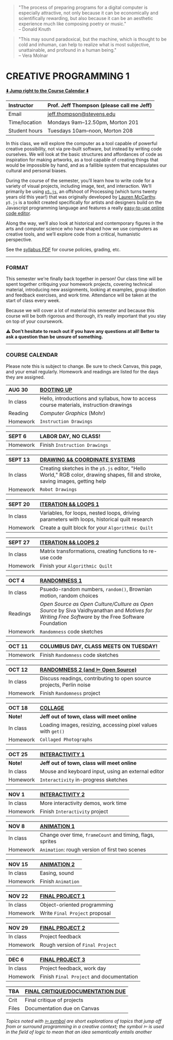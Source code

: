 > "The process of preparing programs for a digital computer is especially attractive, not only because it can be economically and scientifically rewarding, but also because it can be an aesthetic experience much like composing poetry or music."  
> – Donald Knuth

> "This may sound paradoxical, but the machine, which is thought to be cold and inhuman, can help to realize what is most subjective, unattainable, and profound in a human being."  
> – Vera Molnar


# CREATIVE PROGRAMMING 1

**[:arrow_down: Jump right to the Course Calendar :arrow_down:](https://github.com/jeffThompson/CreativeProgramming1#course-calendar)**  
 
| Instructor     | Prof. Jeff Thompson (please call me Jeff) |  
| :---           | :--- |  
| Email          | jeff.thompson@stevens.edu |  
| Time/location  | Mondays 9am–12.50pm, Morton 201 |  
| Student hours  | Tuesdays 10am–noon, Morton 208 |  

In this class, we will explore the computer as a tool capable of powerful creative possibility, not via pre-built software, but instead by writing code ourselves. We will look at the basic structures and affordances of code as inspiration for making artworks, as a tool capable of creating things that would be impossible by hand, and as a fallible system that encapsulates our cultural and personal biases.

During the course of the semester, you’ll learn how to write code for a variety of visual projects, including image, text, and interaction. We’ll primarily be using [`p5.js`](https://p5js.org), an offshoot of Processing (which turns twenty years old this year!) that was originally developed by [Lauren McCarthy](https://lauren-mccarthy.com). `p5.js` is a toolkit created specifically for artists and designers build on the Javascript programming language and features a really [easy-to-use online code editor](https://editor.p5js.org).

Along the way, we’ll also look at historical and contemporary figures in the arts and computer science who have shaped how we use computers as creative tools, and we’ll explore code from a critical, humanistic perspective.

See the [syllabus PDF](https://github.com/jeffThompson/CreativeProgramming1/blob/master/Syllabus.pdf) for course policies, grading, etc.

***

### FORMAT  
This semester we're finally back together in person! Our class time will be spent together critiquing your homework projects, covering technical material, introducing new assignments, looking at examples, group ideation and feedback exercises, and work time. Attendance will be taken at the start of class every week.

Because we will cover a lot of material this semester and because this course will be both rigorous and thorough, it’s really important that you stay on top of your coursework. 

:warning: **Don’t hesitate to reach out if you have any questions at all! Better to ask a question than be unsure of something.**  

***
 
### COURSE CALENDAR  
Please note this is subject to change. Be sure to check Canvas, this page, and your email regularly. Homework and readings are listed for the days they are assigned.

| AUG 30     | [BOOTING UP](https://github.com/jeffThompson/CreativeProgramming1/tree/master/Week00_BootingUp) |
| :---       | :--- |
| In class   | Hello, introductions and syllabus, how to access course materials, instruction drawings |
| Reading    | *Computer Graphics* (Mohr)|
| Homework   | `Instruction Drawings`|

| SEPT 6     | LABOR DAY, NO CLASS! |
| :---       | :--- |
| Homework   | Finish `Instruction Drawings`|  

| SEPT 13    | [DRAWING && COORDINATE SYSTEMS](https://github.com/jeffThompson/CreativeProgramming1/tree/master/Week01_DrawingBasics) |
| :---       | :--- |
| In class   | Creating sketches in the `p5.js` editor, "Hello World," RGB color, drawing shapes, fill and stroke, saving images, getting help |
| Homework   | `Robot Drawings` |

| SEPT 20    | [ITERATION && LOOPS 1](https://github.com/jeffThompson/CreativeProgramming1/tree/master/Week02_IterationAndLoops) |
| :---       | :--- |
| In class   | Variables, for loops, nested loops, driving parameters with loops, historical quilt research |
| Homework   | Create a quilt block for your `Algorithmic Quilt` |
 
| SEPT 27    | [ITERATION && LOOPS 2](https://github.com/jeffThompson/CreativeProgramming1/tree/master/Week02_IterationAndLoops) |
| :---       | :--- |
| In class   | Matrix transformations, creating functions to re-use code |
| Homework   | Finish your `Algorithmic Quilt` |

| OCT 4      | [RANDOMNESS 1](https://github.com/jeffThompson/CreativeProgramming1/tree/master/Week04_Randomness) |
| :---       | :--- |
| In class   | Psuedo-random numbers, `random()`, Brownian motion, random choices |
| Readings   | *Open Source as Open Culture/Culture as Open Source* by Siva Vaidhyanathan and *Motives for Writing Free Software* by the Free Software Foundation |
| Homework   | `Randomness` code sketches |

| OCT 11     | COLUMBUS DAY, CLASS MEETS ON TUESDAY! |
| :---       | :--- |
| Homework   | Finish `Randomness` code sketches |

| OCT 12     | [RANDOMNESS 2 (and ⊨ Open Source)](https://github.com/jeffThompson/CreativeProgramming1/tree/master/Week04_Randomness) |
| :---       | :--- |
| In class   | Discuss readings, contributing to open source projects, Perlin noise  |
| Homework   | Finish `Randomness` project |

| OCT 18     | [COLLAGE](https://github.com/jeffThompson/CreativeProgramming1/tree/master/Week06_Collage) |
| :---       | :--- |
| **Note!**  | **Jeff out of town, class will meet online** |  
| In class   | Loading images, resizing, accessing pixel values with `get()` |
| Homework   | `Collaged Photographs` |

| OCT 25     | [INTERACTIVITY 1](https://github.com/jeffThompson/CreativeProgramming1/tree/master/Week07_Interactivity) |
| :---       | :--- |
| **Note!**  | **Jeff out of town, class will meet online** |
| In class   | Mouse and keyboard input, using an external editor |  
| Homework   | `Interactivity` in-progress sketches |

| NOV 1      | [INTERACTIVITY 2](https://github.com/jeffThompson/CreativeProgramming1/tree/master/Week07_Interactivity) |
| :---       | :--- |
| In class   | More interactivity demos, work time |  
| Homework   | Finish `Interactivity` project |

| NOV 8      | [ANIMATION 1](https://github.com/jeffThompson/CreativeProgramming1/tree/master/Week09_Animation) |
| :---       | :--- |
| In class   | Change over time, `frameCount` and timing, flags, sprites |
| Homework   | `Animation`: rough version of first two scenes |

| NOV 15     | [ANIMATION 2](https://github.com/jeffThompson/CreativeProgramming1/tree/master/Week09_Animation) |
| :---       | :--- |
| In class   | Easing, sound |
| Homework   | Finish `Animation` |

| NOV 22     | [FINAL PROJECT 1](https://github.com/jeffThompson/CreativeProgramming1/tree/master/Week11_FinalProject) |
| :---       | :--- |
| In class   | Object-oriented programming |
| Homework   | Write `Final Project` proposal |

| NOV 29     | [FINAL PROJECT 2](https://github.com/jeffThompson/CreativeProgramming1/tree/master/Week11_FinalProject) |
| :---       | :--- |
| In class   | Project feedback |
| Homework   | Rough version of `Final Project` |

| DEC 6      | [FINAL PROJECT 3](https://github.com/jeffThompson/CreativeProgramming1/tree/master/Week11_FinalProject) |
| :---       | :--- |
| In class   | Project feedback, work day |
| Homework   | Finish `Final Project` and documentation |

| TBA        | [FINAL CRITIQUE/DOCUMENTATION DUE](https://github.com/jeffThompson/CreativeProgramming1/tree/master/Week11_FinalProject) |
| :---       | :--- |
| Crit       | Final critique of projects |
| Files      | Documentation due on Canvas |

*Topics noted with [⊨ symbol](https://en.wikipedia.org/wiki/Double_turnstile) are short explorations of topics that jump off from or surround programming in a creative context; the symbol ⊨ is used in the field of logic to mean that an idea semantically entails another*

